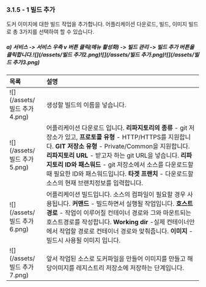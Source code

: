 ### 3.1.5 - 1 빌드 추가

도커 이미지에 대한 빌드 작업을 추가합니다. 어플리케이션 다운로드, 빌드, 이미지 빌드로 총 3가지를 선택하여 할 수 있습니다.

##### a\) 서비스 -&gt; 서비스 우측 v 버튼 클릭\(메뉴 활성화\) -&gt; 빌드 관리 -&gt; 빌드 추가 버튼을 클릭합니다.![](/assets/빌드 추가2.png)![](/assets/빌드 추가.png)![](/assets/빌드 추가3.png)

| 목록 | 설명 |
| :--- | :--- |
| ![](/assets/빌드 추가4.png) | 생성할 빌드의 이름을 넣습니다. |
| ![](/assets/빌드 추가5.png) | 어플리케이션 다운로드 입니다. **리파지토리의 종류** - git 저장소가 있고, **프로토콜 유형** - HTTP/HTTPS를 지원합니다. **GIT 저장소 유형** - Private/Common을 지원합니다. **리파지토리 URL** - 받고자 하는 git URL을 넣습니다. **리파지토리 ID와 패스워드** - git 저장소에서 소스를 다운로드할 때 필요한 ID와 패스워드입니다. **타겟 프랜치** - 다운로드할 소스의 현재 브랜치정보를 입력합니다. |
| ![](/assets/빌드 추가6.png) | 어플리케이션 빌드입니다. 소스의 컴파일이 필요할 경우 사용됩니다. **커맨드** - 빌드하면서 실행될 작업입니다. **호스트 경로** - 작업이 이루어질 컨테이너 경로와 그와 마운트되는 호스트경로를 작성합니다.  **Working dir** -실제 컨테이너안에서 작업할 경로로 컨테이너 경로와 맞춰줍니다. **이미지** - 빌드시 사용될 이미지 입니다. |
| ![](/assets/빌드 추가7.png) | 앞서 작업된 소스로 도커파일을 만들어 이미지를 만들고 해당이미지를 레지스트리 저장소에 저장하는 단계입니다. |



